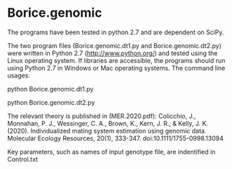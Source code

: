 # Borice.genomic
The programs have been tested in python 2.7 and are dependent on SciPy.


﻿The two program files (Borice.genomic.dt1.py and Borice.genomic.dt2.py) were written in Python 2.7 (http://www.python.org/) and tested using the Linux operating system.  If libraries are accessible, the programs should run using Python 2.7 in Windows or Mac operating systems.  The command line usages: </p>
python Borice.genomic.dt1.py </p>
python Borice.genomic.dt2.py

The relevant theory is published in (MER.2020.pdf):
Colicchio, J., Monnahan, P. J., Wessinger, C. A., Brown, K., Kern, J. R., & Kelly, J. K. (2020). Individualized mating system estimation using genomic data. Molecular Ecology Resources, 20(1), 333-347. doi:10.1111/1755-0998.13094  </p>
Key parameters, such as names of input genotype file, are indentified in Control.txt


